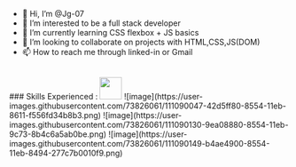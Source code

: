 - 👋 Hi, I’m @Jg-07
- 👀 I’m interested to be a full stack developer
- 🌱 I’m currently learning CSS flexbox  + JS basics
- 💞️ I’m looking to collaborate on projects with HTML,CSS,JS(DOM)
- 📫 How to reach me through linked-in or Gmail
<br/>
### Skills Experienced : 

<img src="https://user-images.githubusercontent.com/73826061/111089502-3781d480-8552-11eb-9419-2488c34eff7d.png" width= 40px hight=40px/>
![image](https://user-images.githubusercontent.com/73826061/111090047-42d5ff80-8554-11eb-8611-f556fd34b8b3.png)
![image](https://user-images.githubusercontent.com/73826061/111090130-9ea08880-8554-11eb-9c73-8b4c6a5ab0be.png)
![image](https://user-images.githubusercontent.com/73826061/111090149-b4ae4900-8554-11eb-8494-277c7b0010f9.png)


<!---
Jg-07/Jg-07 is a ✨ special ✨ repository because its `README.md` (this file) appears on your GitHub profile.
You can click the Preview link to take a look at your changes.
--->
